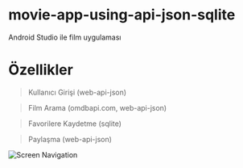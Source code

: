 # movie-app-using-api-json-sqlite

Android Studio ile film uygulaması

# Özellikler

> Kullanıcı Girişi (web-api-json)

> Film Arama (omdbapi.com, web-api-json)

> Favorilere Kaydetme (sqlite)

> Paylaşma (web-api-json)

![Screen Navigation](https://github.com/sinandonmez/movie-app-using-api-json-sqlite/blob/master/screens.png?raw=true)

